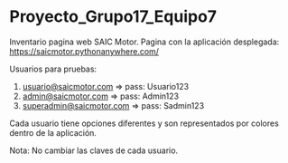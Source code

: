 # Proyecto_Grupo17_Equipo7
Inventario pagina web SAIC Motor.
Pagina con la aplicación desplegada: https://saicmotor.pythonanywhere.com/

Usuarios para pruebas:

1. usuario@saicmotor.com => pass: Usuario123
2. admin@saicmotor.com => pass: Admin123
3. superadmin@saicmotor.com => pass: Sadmin123

Cada usuario tiene opciones diferentes y son representados por colores dentro de la aplicación.

Nota: No cambiar las claves de cada usuario.
